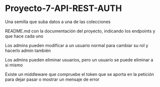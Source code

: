 # Proyecto-7-API-REST-AUTH

Una semilla que suba datos a una de las colecciones

README.md con la documentación del proyecto, indicando los endpoints y que hace cada uno

Los admins pueden modificar a un usuario normal para cambiar su rol y hacerlo admin también

Los admins pueden eliminar usuarios, pero un usuario se puede eliminar a si mismo

Existe un middleware que compruebe el token que se aporta en la petición para dejar pasar o mostrar un mensaje de error
